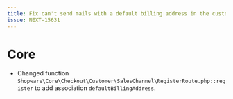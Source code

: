 ```yaml
---
title: Fix can't send mails with a default billing address in the customer registration email template 
issue: NEXT-15631
---
```

# Core
* Changed function `Shopware\Core\Checkout\Customer\SalesChannel\RegisterRoute.php::register` to add association `defaultBillingAddress`.
